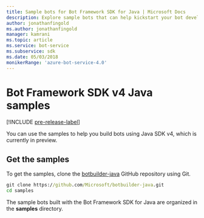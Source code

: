 ```yaml
---
title: Sample bots for Bot Framework SDK for Java | Microsoft Docs
description: Explore sample bots that can help kickstart your bot development with the Bot Framework SDK for Java.
author: jonathanfingold
ms.author: jonathanfingold
manager: kamrani
ms.topic: article
ms.service: bot-service
ms.subservice: sdk
ms.date: 05/03/2018
monikerRange: 'azure-bot-service-4.0' 
---
```


# Bot Framework SDK v4 Java samples
[!INCLUDE [pre-release-label](../includes/pre-release-label.md)]

You can use the samples to help you build bots using Java SDK v4, which is currently in preview.

## Get the samples
To get the samples, clone the [botbuilder-java](https://github.com/Microsoft/botbuilder-java) GitHub repository using Git.

```cmd
git clone https://github.com/Microsoft/botbuilder-java.git
cd samples
```
The sample bots built with the Bot Framework SDK for Java are organized in the **samples** directory.
